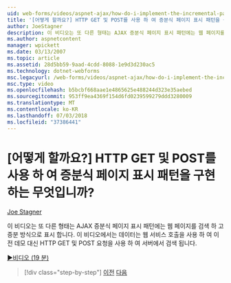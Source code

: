 ```yaml
---
uid: web-forms/videos/aspnet-ajax/how-do-i-implement-the-incremental-page-display-pattern-using-http-get-and-post
title: '[어떻게 할까요?] HTTP GET 및 POST를 사용 하 여 증분식 페이지 표시 패턴을 구현 하는 무엇입니까? | Microsoft 문서'
author: JoeStagner
description: 이 비디오는 또 다른 형태는 AJAX 증분식 페이지 표시 패턴에는 웹 페이지를 검색 하 고 증분 방식으로 표시 합니다. 이 비디오는 중...
ms.author: aspnetcontent
manager: wpickett
ms.date: 03/13/2007
ms.topic: article
ms.assetid: 28d5bb59-9aad-4cdd-8088-1e9d3d230ac5
ms.technology: dotnet-webforms
msc.legacyurl: /web-forms/videos/aspnet-ajax/how-do-i-implement-the-incremental-page-display-pattern-using-http-get-and-post
msc.type: video
ms.openlocfilehash: b5bcbf668aae1e4865625e488244d323e35aebed
ms.sourcegitcommit: 953ff9ea4369f154d6fd0239599279ddd3280009
ms.translationtype: MT
ms.contentlocale: ko-KR
ms.lasthandoff: 07/03/2018
ms.locfileid: "37386441"
---
```

<a name="how-do-i-implement-the-incremental-page-display-pattern-using-http-get-and-post"></a>[어떻게 할까요?] HTTP GET 및 POST를 사용 하 여 증분식 페이지 표시 패턴을 구현 하는 무엇입니까?
====================
[Joe Stagner](https://github.com/JoeStagner)

이 비디오는 또 다른 형태는 AJAX 증분식 페이지 표시 패턴에는 웹 페이지를 검색 하 고 증분 방식으로 표시 합니다. 이 비디오에서는 데이터는 웹 서비스 호출을 사용 하 여 이전 데모 대신 HTTP GET 및 POST 요청을 사용 하 여 서버에서 검색 됩니다.

[&#9654;비디오 (19 분)](https://channel9.msdn.com/Blogs/ASP-NET-Site-Videos/how-do-i-implement-the-incremental-page-display-pattern-using-http-get-and-post)

> [!div class="step-by-step"]
> [이전](how-do-i-implement-the-ajax-incremental-page-display-pattern.md)
> [다음](how-do-i-use-the-aspnet-ajax-updateprogress-control.md)
